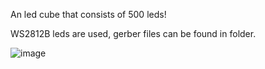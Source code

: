An led cube that consists of 500 leds!

WS2812B leds are used, gerber files can be found in folder. 

![image](https://github.com/user-attachments/assets/56e9ea65-3934-41bd-b6df-9d9851846d78)
